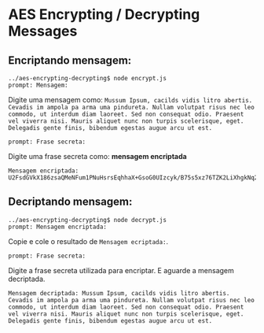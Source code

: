 # AES Encrypting / Decrypting Messages

## Encriptando mensagem:

```
../aes-encrypting-decrypting$ node encrypt.js
prompt: Mensagem: 
```
Digite uma mensagem como: `Mussum Ipsum, cacilds vidis litro abertis. Cevadis im ampola pa arma uma pindureta. Nullam volutpat risus nec leo commodo, ut interdum diam laoreet. Sed non consequat odio. Praesent vel viverra nisi. Mauris aliquet nunc non turpis scelerisque, eget. Delegadis gente finis, bibendum egestas augue arcu ut est.`

```
prompt: Frase secreta:
```

Digite uma frase secreta como: **mensagem encriptada**

```
Mensagem encriptada: U2FsdGVkX186zsaQMeNFum1PNuHsrsEqhhaX+GsoG0UIzcyk/B75s5xz76TZK2LiXhgkNq2FY7gJ0I7fOr51K0HbQ3FCfWVZ6xfs45nNMqv64xdO2beCNqX9VIh+F2rjyvxb/Wk3kWpjvhXCCfVClYZyXth1jx0o1rQahUBrHDnp3asO6jAHzNj6SbyKVEaP9TTsZS5csp5Qj0WcDU53HTPNudKdEwF4lpcO3d39Xudv4vN+9ltARsVDe5A17qj2EHlvOcrwIr3KpAms6ZyJFuSyZ4P9/vJ2QXqrZCGlDU5Nw4jiHbrAXls3NZadflSwf/bMjbWYO1FVMqzVUDpwpQpV04rNY/oyXxAm1i8zGGae0rS6HzoWGpZTVeQg9cvm+34HZjZdVbuXhD47MHrwzV9velkvX+eV+K9G28rFCXW75vm/DI5zFokdBS42ESA5
```

## Decriptando mensagem:

```
../aes-encrypting-decrypting$ node decrypt.js
prompt: Mensagem encriptada:
```

Copie e cole o resultado de `Mensagem ecriptada:`.

```
prompt: Frase secreta:
```

Digite a frase secreta utilizada para encriptar. E aguarde a mensagem decriptada.

```
Mensagem decriptada: Mussum Ipsum, cacilds vidis litro abertis. Cevadis im ampola pa arma uma pindureta. Nullam volutpat risus nec leo commodo, ut interdum diam laoreet. Sed non consequat odio. Praesent vel viverra nisi. Mauris aliquet nunc non turpis scelerisque, eget. Delegadis gente finis, bibendum egestas augue arcu ut est.
```
